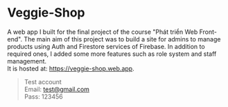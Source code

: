 # Veggie-Shop

A web app I built for the final project of the course "Phát triển Web Front-end". The main aim of this project was to build a site for admins to manage products using Auth and Firestore services of Firebase. In addition to required ones, I added some more features such as role system and staff management.  
It is hosted at: https://veggie-shop.web.app.  
  
> Test account  
> Email: test@gmail.com  
> Pass: 123456  
